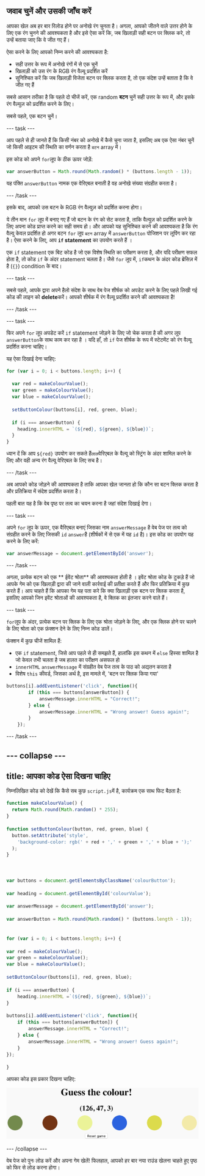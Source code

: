 ## जवाब चुनें और उसकी जाँच करें

आपका खेल अब हर बार रिलोड होने पर अनोखे रंग चुनता है। अगला, आपको जीतने वाले उत्तर होने के लिए एक रंग चुनने की आवश्यकता है और इसे ऐसा करें कि, जब खिलाड़ी सही बटन पर क्लिक करे, तो उन्हें बताया जाए कि वे जीत गए हैं।

ऐसा करने के लिए आपको निम्न करने की आवश्यकता है:

 - सही उत्तर के रूप में अनोखे रंगों में से एक चुनें
 - खिलाड़ी को उस रंग के RGB रंग वैल्यू प्रदर्शित करें
 - सुनिश्चित करें कि जब खिलाड़ी विजेता बटन पर क्लिक करता है, तो एक संदेश उन्हें बताता है कि वे जीत गए हैं

सबसे आसान तरीका है कि पहले दो चीजें करें, एक random __बटन__ चुनें सही उत्तर के रूप में, और इसके रंग वैल्युज़ को प्रदर्शित करने के लिए।

सबसे पहले, एक बटन चुनें।

--- task ---

आप पहले से ही जानते हैं कि किसी नंबर को अनोखे में कैसे चुना जाता है, इसलिए अब एक ऐसा नंबर चुनें जो किसी आइटम की स्थिति का वर्णन करता है `बटन` array में।

इस कोड को अपने `for`लूप के ठीक ऊपर जोड़ें:

```JavaScript
var answerButton = Math.round(Math.random() * (buttons.length - 1));
```

यह पंक्ति `answerButton` नामक एक वेरिएबल बनाती है वह अनोखे संख्या संग्रहीत करता है।

--- /task ---

इसके बाद, आपको उस बटन के RGB रंग वैल्युज़ को प्रदर्शित करना होगा।

ये तीन मान `for` लूप में बनाए गए हैं जो बटन के रंग को सेट करता है, ताकि वैल्युज़ को प्रदर्शित करने के लिए अपना कोड प्राप्त करने का सही समय हो। और आपको यह सुनिश्चित करने की आवश्यकता है कि रंग वैल्यु केवल प्रदर्शित हो अगर बटन `for` लूप `बटन` array में `answerButton` पोजिशन पर लूपिंग कर रहा है। ऐसा करने के लिए, आप **`if` statement** का उपयोग करते हैं ।

एक `if` statement एक बिट कोड है जो एक विशेष स्थिति का परीक्षण करता है, और यदि परीक्षण सफल होता है, तो कोड `if` के अंदर statement चलता है। जैसे `for` लूप में, `if`कथन के अंदर कोड ब्रेसिज़ में है (`{}`) condition के बाद।

--- task ---

सबसे पहले, आपके द्वारा अपने हैलो संदेश के साथ वेब पेज शीर्षक को अपडेट करने के लिए पहले लिखी गई कोड की लाइन को **delete**करें। आपको शीर्षक में रंग वैल्यू प्रदर्शित करने की आवश्यकता है!

--- /task ---

--- task ---

फिर अपने `for` लूप अपडेट करें `if` statement जोड़ने के लिए जो चेक करता है की अगर लूप `answerButton`के साथ काम कर रहा है । यदि हाँ, तो `if` पेज शीर्षक के रूप में स्टेटमेंट को रंग वैल्यू प्रदर्शित करना चाहिए।

यह ऐसा दिखाई देना चाहिए:

```JavaScript
for (var i = 0; i < buttons.length; i++) {

  var red = makeColourValue();
  var green = makeColourValue();
  var blue = makeColourValue();

  setButtonColour(buttons[i], red, green, blue);

  if (i === answerButton) {
    heading.innerHTML = `(${red}, ${green}, ${blue})`;
  }
}
```

ध्यान दें कि आप `${red}` उपयोग कर सकते हैं`लाल`वेरिएबल के वैल्यू को स्ट्रिंग के अंदर शामिल करने के लिए और वही अन्य रंग वैल्यू वेरिएबल के लिए सच है।

--- /task ---

अब आपको कोड जोड़ने की आवश्यकता है ताकि आपका खेल जानता हो कि कौन सा बटन क्लिक करता है और प्रतिक्रिया में संदेश प्रदर्शित करता है।

पहली बात यह है कि वेब पृष्ठ पर तत्व का चयन करना है जहां संदेश दिखाई देगा।

--- task ---

अपने `for` लूप के ऊपर, एक वैरिएबल बनाएं जिसका नाम `answerMessage` है वेब पेज पर तत्व को संग्रहीत करने के लिए जिसकी `id` `answer`है (शीर्षकों में से एक में यह `id` है)। इस कोड का उपयोग यह करने के लिए करें:

```JavaScript
var answerMessage = document.getElementById('answer');
```

--- /task ---

अगला, प्रत्येक बटन को एक ** ईवेंट श्रोता** की आवश्यकता होती है । इवेंट श्रोता कोड के टुकड़े हैं जो आपके गेम को एक खिलाड़ी द्वारा की जाने वाली कार्रवाई की प्रतीक्षा करते हैं और फिर प्रतिक्रिया में कुछ करते हैं। आप चाहते हैं कि आपका गेम यह पता करे कि क्या खिलाड़ी एक बटन पर क्लिक करता है, इसलिए आपको जिन इवेंट श्रोताओं की आवश्यकता है, वे क्लिक का इंतजार करने वाले हैं।

--- task ---

`for`लूप के अंदर, प्रत्येक बटन पर क्लिक के लिए एक श्रोता जोड़ने के लिए, और एक क्लिक होने पर चलने के लिए श्रोता को एक फ़ंक्शन देने के लिए निम्न कोड डालें।

फंक्शन में कुछ चीजें शामिल हैं:
 - एक `if` statement, जिसे आप पहले से ही समझते हैं, हालांकि इस कथन में `else` हिस्सा शामिल है जो केवल तभी चलता है जब हालत का परीक्षण असफल हो
 - `innerHTML` `answerMessage` में संग्रहीत वेब पेज तत्व के पाठ को अद्यतन करता है
 - विशेष `this` कीवर्ड, जिसका अर्थ है, इस मामले में, 'बटन पर क्लिक किया गया'

```JavaScript
buttons[i].addEventListener('click', function(){
        if (this === buttons[answerButton]) {
            answerMessage.innerHTML = "Correct!";
        } else {
            answerMessage.innerHTML = "Wrong answer! Guess again!";
        }
    });
```

--- /task ---

--- collapse ---
---
title: आपका कोड ऐसा दिखना चाहिए
---

निम्नलिखित कोड को देखें कि कैसे सब कुछ `script.js`में है, कार्यक्रम एक साथ फिट बैठता है:

```JavaScript
function makeColourValue() {
  return Math.round(Math.random() * 255);
}

function setButtonColour(button, red, green, blue) {
  button.setAttribute('style',
    'background-color: rgb(' + red + ',' + green + ',' + blue + ');'
  );
}



var buttons = document.getElementsByClassName('colourButton');

var heading = document.getElementById('colourValue');

var answerMessage = document.getElementById('answer');

var answerButton = Math.round(Math.random() * (buttons.length - 1));


for (var i = 0; i < buttons.length; i++) {

var red = makeColourValue();
var green = makeColourValue();
var blue = makeColourValue();

setButtonColour(buttons[i], red, green, blue);

if (i === answerButton) {
    heading.innerHTML =`(${red}, ${green}, ${blue})`;
}

buttons[i].addEventListener('click', function(){
    if (this === buttons[answerButton]) {
        answerMessage.innerHTML = "Correct!";
    } else {
        answerMessage.innerHTML = "Wrong answer! Guess again!";
    }
});

}
```


आपका कोड इस प्रकार दिखना चाहिए:

![खेल अब अलग-अलग रंगों के छह बटन दिखाता है, उनके ऊपर तीन अल्पविराम से अलग संख्याओं के अनुक्रम के साथ।](images/preReset.png)

--- /collapse ---

वेब पेज को पुनः लोड करें और अपना गेम खेलें! फिलहाल, आपको हर बार नया राउंड खेलना चाहते हुए पृष्ठ को फिर से लोड करना होगा।